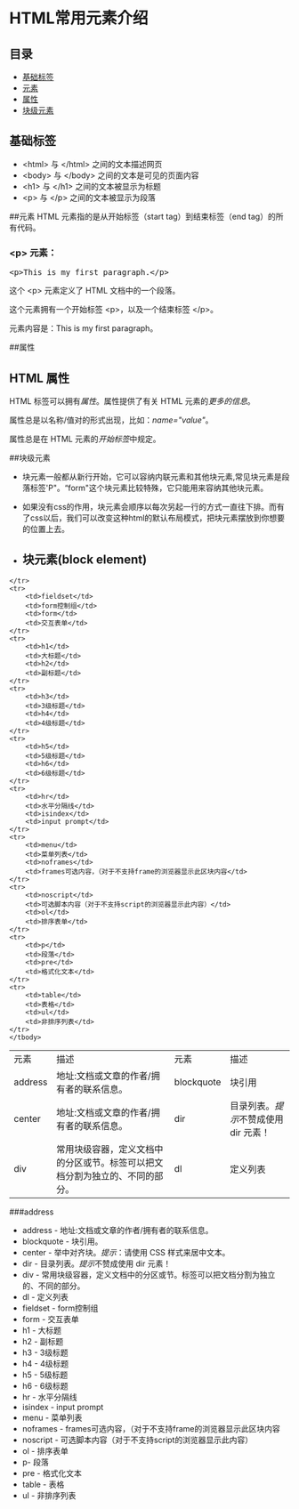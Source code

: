 # HTML常用元素介绍

## 目录
* [基础标签](#base)
* [元素](#tag)
* [属性](#property)
* [块级元素](#block)


## <a name="base">基础标签</a>
<ul>
<li>&lt;html&gt; 与 &lt;/html&gt; 之间的文本描述网页</li>
<li>&lt;body&gt; 与 &lt;/body&gt; 之间的文本是可见的页面内容</li>
<li>&lt;h1&gt; 与 &lt;/h1&gt; 之间的文本被显示为标题</li>
<li>&lt;p&gt; 与 &lt;/p&gt; 之间的文本被显示为段落</li>
</ul>

##<a name="tag">元素</a>
HTML 元素指的是从开始标签（start tag）到结束标签（end tag）的所有代码。
<h3>&lt;p&gt; 元素：</h3>
<pre>&lt;p&gt;This is my first paragraph.&lt;/p&gt;</pre>
<p>这个 &lt;p&gt; 元素定义了 HTML 文档中的一个段落。</p>
<p>这个元素拥有一个开始标签 &lt;p&gt;，以及一个结束标签 &lt;/p&gt;。</p>
<p>元素内容是：This is my first paragraph。</p>


##<a name="property">属性</a>
<div>
<h2>HTML 属性</h2>

<p>HTML 标签可以拥有<em>属性</em>。属性提供了有关 HTML 元素的<em>更多的信息</em>。</p>

<p>属性总是以名称/值对的形式出现，比如：<em>name="value"</em>。</p>

<p>属性总是在 HTML 元素的<em>开始标签</em>中规定。</p>
</div>


##<a name="block">块级元素</a>
* 块元素一般都从新行开始，它可以容纳内联元素和其他块元素,常见块元素是段落标签'P"。“form"这个块元素比较特殊，它只能用来容纳其他块元素。
* 如果没有css的作用，块元素会顺序以每次另起一行的方式一直往下排。而有了css以后，我们可以改变这种html的默认布局模式，把块元素摆放到你想要 的位置上去。


* <h2>块元素(block element)</h2>   
<table>
    <tbody>
    <tr>
        <td>元素</td>
        <td>描述</td>
        <td>元素</td>
        <td>描述</td>
    </tr>
    <tr>
        <td>address</td>
        <td>地址:文档或文章的作者/拥有者的联系信息。</td>
        <td>blockquote</td>
        <td>块引用</td>
    </tr>
    <tr>
        <td>center </td>
        <td>地址:文档或文章的作者/拥有者的联系信息。</td>
        <td>dir</td>
        <td>目录列表。<em>提示</em>不赞成使用 dir 元素！</td>
    </tr>
    <tr>
        <td>div</td>
        <td>常用块级容器，定义文档中的分区或节。标签可以把文档分割为独立的、不同的部分。</td>
        <td>dl</td>
        <td>定义列表</td>
        
    </tr>
    <tr>
        <td>fieldset</td>
        <td>form控制组</td>
        <td>form</td>
        <td>交互表单</td>
    </tr>
    <tr>
        <td>h1</td>
        <td>大标题</td>
        <td>h2</td>
        <td>副标题</td>
    </tr>
    <tr>
        <td>h3</td>
        <td>3级标题</td>
        <td>h4</td>
        <td>4级标题</td>
    </tr>
    <tr>
        <td>h5</td>
        <td>5级标题</td>
        <td>h6</td>
        <td>6级标题</td>
    </tr>
    <tr>
        <td>hr</td>
        <td>水平分隔线</td>
        <td>isindex</td>
        <td>input prompt</td>
    </tr>
    <tr>
        <td>menu</td>
        <td>菜单列表</td>
        <td>noframes</td>
        <td>frames可选内容，（对于不支持frame的浏览器显示此区块内容</td>
    </tr>
    <tr>
        <td>noscript</td>
        <td>可选脚本内容（对于不支持script的浏览器显示此内容）</td>
        <td>ol</td>
        <td>排序表单</td>
    </tr>
    <tr>
        <td>p</td>
        <td>段落</td>
        <td>pre</td>
        <td>格式化文本</td>
    </tr>
    <tr>
        <td>table</td>
        <td>表格</td>
        <td>ul</td>
        <td>非排序列表</td>
    </tr>
    </tbody>
</table>

###<a name="address">address</a>

* address - 地址:文档或文章的作者/拥有者的联系信息。
* blockquote - 块引用。
* center - 举中对齐块。<em>提示</em>：请使用 CSS 样式来居中文本。
* dir - 目录列表。<em>提示</em>不赞成使用 dir 元素！
* div - 常用块级容器，定义文档中的分区或节。标签可以把文档分割为独立的、不同的部分。
* dl - 定义列表
* fieldset - form控制组
* form - 交互表单
* h1 - 大标题
* h2 - 副标题
* h3 - 3级标题
* h4 - 4级标题
* h5 - 5级标题
* h6 - 6级标题
* hr - 水平分隔线
* isindex - input prompt
* menu - 菜单列表
* noframes - frames可选内容，（对于不支持frame的浏览器显示此区块内容
* noscript - 可选脚本内容（对于不支持script的浏览器显示此内容）
* ol - 排序表单
* p- 段落
* pre - 格式化文本
* table - 表格
* ul - 非排序列表

